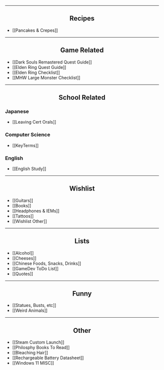 
---
<center><h2>Recipes</h2></center>

- [[Pancakes & Crepes]]
---
<center><h2>Game Related</h2></center>

- [[Dark Souls Remastered Quest Guide]]
- [[Elden Ring Quest Guide]]
- [[Elden Ring Checklist]]
- [[MHW Large Monster Checklist]]
---
<center><h2>School Related</h2></center>

### Japanese
- [[Leaving Cert Orals]]
### Computer Science
- [[KeyTerms]]
### English
- [[English Study]]
---
<center><h2>Wishlist</h2></center>

- [[Guitars]]
- [[Books]]
- [[Headphones & IEMs]]
- [[Tattoos]]
- [[Wishlist Other]]

---
<center><h2>Lists</h2></center>

- [[Alcohol]]
- [[Cheeses]]
- [[Chinese Foods, Snacks, Drinks]]
- [[GameDev ToDo List]]
- [[Quotes]]

---
<center><h2>Funny</h2></center>

- [[Statues, Busts, etc]]
- [[Weird Animals]]

---
<center><h2>Other</h2></center>

- [[Steam Custom Launch]]
- [[Philosphy Books To Read]]
- [[Bleaching Hair]]
- [[Rechargeable Battery Datasheet]]
- [[Windows 11 MISC]]